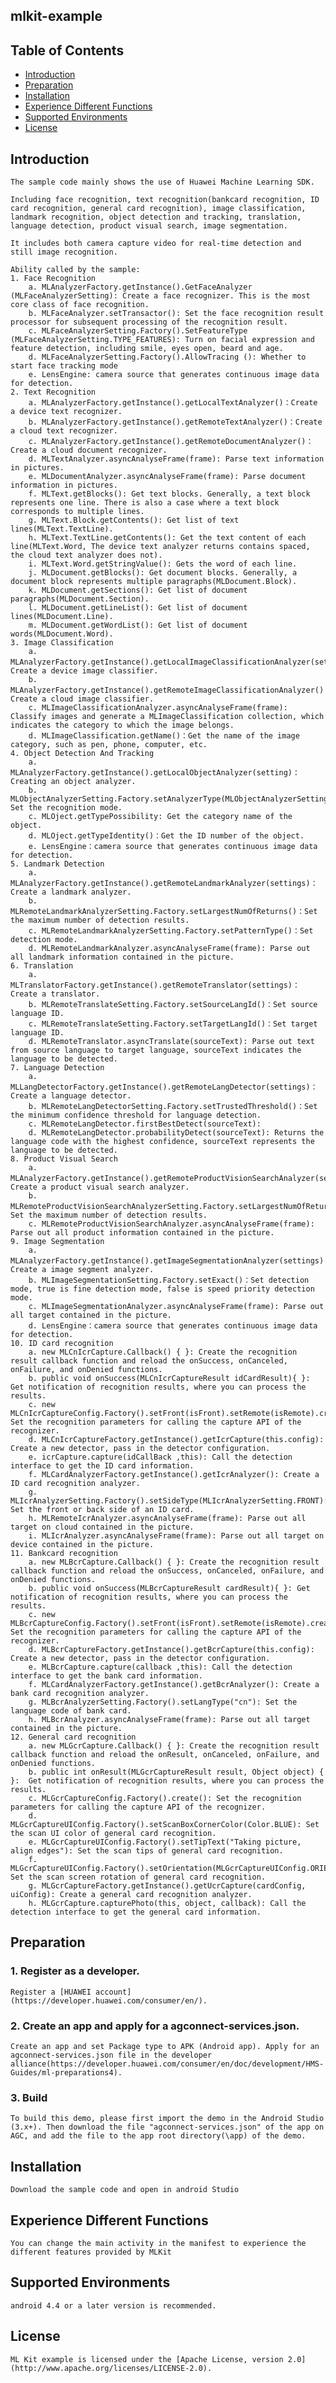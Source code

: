 ## mlkit-example


## Table of Contents

 * [Introduction](#introduction)
 * [Preparation](#preparation)
 * [Installation](#installation)
 * [Experience Different Functions](#experience-different-functions)
 * [Supported Environments](#supported-environments)
 * [License](#license)


## Introduction
    The sample code mainly shows the use of Huawei Machine Learning SDK.

	Including face recognition, text recognition(bankcard recognition, ID card recognition, general card recognition), image classification, landmark recognition, object detection and tracking, translation, language detection, product visual search, image segmentation.

	It includes both camera capture video for real-time detection and still image recognition.

    Ability called by the sample:
    1. Face Recognition
		a. MLAnalyzerFactory.getInstance().GetFaceAnalyzer (MLFaceAnalyzerSetting): Create a face recognizer. This is the most core class of face recognition.
		b. MLFaceAnalyzer.setTransactor(): Set the face recognition result processor for subsequent processing of the recognition result.
		c. MLFaceAnalyzerSetting.Factory().SetFeatureType (MLFaceAnalyzerSetting.TYPE_FEATURES): Turn on facial expression and feature detection, including smile, eyes open, beard and age.
		d. MLFaceAnalyzerSetting.Factory().AllowTracing (): Whether to start face tracking mode
		e. LensEngine: camera source that generates continuous image data for detection.
	2. Text Recognition
		a. MLAnalyzerFactory.getInstance().getLocalTextAnalyzer()：Create a device text recognizer.
		b. MLAnalyzerFactory.getInstance().getRemoteTextAnalyzer()：Create a cloud text recognizer.
		c. MLAnalyzerFactory.getInstance().getRemoteDocumentAnalyzer()：Create a cloud document recognizer.
		d. MLTextAnalyzer.asyncAnalyseFrame(frame): Parse text information in pictures.
		e. MLDocumentAnalyzer.asyncAnalyseFrame(frame): Parse document information in pictures.
		f. MLText.getBlocks(): Get text blocks. Generally, a text block represents one line. There is also a case where a text block corresponds to multiple lines.
		g. MLText.Block.getContents(): Get list of text lines(MLText.TextLine).
		h. MLText.TextLine.getContents(): Get the text content of each line(MLText.Word, The device text analyzer returns contains spaced, the cloud text analyzer does not).
		i. MLText.Word.getStringValue(): Gets the word of each line.
		j. MLDocument.getBlocks(): Get document blocks. Generally, a document block represents multiple paragraphs(MLDocument.Block).
        k. MLDocument.getSections(): Get list of document paragraphs(MLDocument.Section).
        l. MLDocument.getLineList(): Get list of document lines(MLDocument.Line).
        m. MLDocument.getWordList(): Get list of document words(MLDocument.Word).
	3. Image Classification
		a. MLAnalyzerFactory.getInstance().getLocalImageClassificationAnalyzer(setting)：Create a device image classifier.
		b. MLAnalyzerFactory.getInstance().getRemoteImageClassificationAnalyzer()：Create a cloud image classifier.
		c. MLImageClassificationAnalyzer.asyncAnalyseFrame(frame): Classify images and generate a MLImageClassification collection, which indicates the category to which the image belongs.
		d. MLImageClassification.getName()：Get the name of the image category, such as pen, phone, computer, etc.
    4. Object Detection And Tracking
		a. MLAnalyzerFactory.getInstance().getLocalObjectAnalyzer(setting)：Creating an object analyzer.
		b. MLObjectAnalyzerSetting.Factory.setAnalyzerType(MLObjectAnalyzerSetting.TYPE_VIDEO): Set the recognition mode.
		c. MLOject.getTypePossibility: Get the category name of the object.
		d. MLOject.getTypeIdentity()：Get the ID number of the object.
		e. LensEngine：camera source that generates continuous image data for detection.
	5. Landmark Detection
	    a. MLAnalyzerFactory.getInstance().getRemoteLandmarkAnalyzer(settings)：Create a landmark analyzer.
		b. MLRemoteLandmarkAnalyzerSetting.Factory.setLargestNumOfReturns()：Set the maximum number of detection results.
		c. MLRemoteLandmarkAnalyzerSetting.Factory.setPatternType()：Set detection mode.
		d. MLRemoteLandmarkAnalyzer.asyncAnalyseFrame(frame): Parse out all landmark information contained in the picture.
	6. Translation
	    a. MLTranslatorFactory.getInstance().getRemoteTranslator(settings)：Create a translator.
		b. MLRemoteTranslateSetting.Factory.setSourceLangId()：Set source language ID.
		c. MLRemoteTranslateSetting.Factory.setTargetLangId()：Set target language ID.
		d. MLRemoteTranslator.asyncTranslate(sourceText): Parse out text from source language to target language, sourceText indicates the language to be detected.
	7. Language Detection
        a. MLLangDetectorFactory.getInstance().getRemoteLangDetector(settings)：Create a language detector.
		b. MLRemoteLangDetectorSetting.Factory.setTrustedThreshold()：Set the minimum confidence threshold for language detection.
		c. MLRemoteLangDetector.firstBestDetect(sourceText):
		d. MLRemoteLangDetector.probabilityDetect(sourceText): Returns the language code with the highest confidence, sourceText represents the language to be detected.
	8. Product Visual Search
		a. MLAnalyzerFactory.getInstance().getRemoteProductVisionSearchAnalyzer(settings)：Create a product visual search analyzer.
    	b. MLRemoteProductVisionSearchAnalyzerSetting.Factory.setLargestNumOfReturns()：Set the maximum number of detection results.
    	c. MLRemoteProductVisionSearchAnalyzer.asyncAnalyseFrame(frame): Parse out all product information contained in the picture.
	9. Image Segmentation
        a. MLAnalyzerFactory.getInstance().getImageSegmentationAnalyzer(settings)：Create a image segment analyzer.
        b. MLImageSegmentationSetting.Factory.setExact()：Set detection mode, true is fine detection mode, false is speed priority detection mode.
        c. MLImageSegmentationAnalyzer.asyncAnalyseFrame(frame): Parse out all target contained in the picture.
        d. LensEngine：camera source that generates continuous image data for detection.
    10. ID card recognition
        a. new MLCnIcrCapture.Callback() { }: Create the recognition result callback function and reload the onSuccess, onCanceled, onFailure, and onDenied functions.
        b. public void onSuccess(MLCnIcrCaptureResult idCardResult){ }: Get notification of recognition results, where you can process the results.
        c. new MLCnIcrCaptureConfig.Factory().setFront(isFront).setRemote(isRemote).create(): Set the recognition parameters for calling the capture API of the recognizer.
        d. MLCnIcrCaptureFactory.getInstance().getIcrCapture(this.config): Create a new detector, pass in the detector configuration.
        e. icrCapture.capture(idCallBack ,this): Call the detection interface to get the ID card information.
        f. MLCardAnalyzerFactory.getInstance().getIcrAnalyzer(): Create a ID card recognition analyzer.
        g. MLIcrAnalyzerSetting.Factory().setSideType(MLIcrAnalyzerSetting.FRONT): Set the front or back side of an ID card.
        h. MLRemoteIcrAnalyzer.asyncAnalyseFrame(frame): Parse out all target on cloud contained in the picture.
        i. MLIcrAnalyzer.asyncAnalyseFrame(frame): Parse out all target on device contained in the picture.
    11. Bankcard recognition
        a. new MLBcrCapture.Callback() { }: Create the recognition result callback function and reload the onSuccess, onCanceled, onFailure, and onDenied functions.
        b. public void onSuccess(MLBcrCaptureResult cardResult){ }: Get notification of recognition results, where you can process the results.
        c. new MLBcrCaptureConfig.Factory().setFront(isFront).setRemote(isRemote).create(): Set the recognition parameters for calling the capture API of the recognizer.
        d. MLBcrCaptureFactory.getInstance().getBcrCapture(this.config): Create a new detector, pass in the detector configuration.
        e. MLBcrCapture.capture(callback ,this): Call the detection interface to get the bank card information.
        f. MLCardAnalyzerFactory.getInstance().getBcrAnalyzer(): Create a bank card recognition analyzer.
        g. MLBcrAnalyzerSetting.Factory().setLangType("cn"): Set the language code of bank card.
        h. MLBcrAnalyzer.asyncAnalyseFrame(frame): Parse out all target contained in the picture.
    12. General card recognition
        a. new MLGcrCapture.Callback() { }: Create the recognition result callback function and reload the onResult, onCanceled, onFailure, and onDenied functions.
        b. public int onResult(MLGcrCaptureResult result, Object object) { }:  Get notification of recognition results, where you can process the results.
        c. MLGcrCaptureConfig.Factory().create(): Set the recognition parameters for calling the capture API of the recognizer.
        d. MLGcrCaptureUIConfig.Factory().setScanBoxCornerColor(Color.BLUE): Set the scan UI color of general card recognition.
        e. MLGcrCaptureUIConfig.Factory().setTipText("Taking picture, align edges"): Set the scan tips of general card recognition.
        f. MLGcrCaptureUIConfig.Factory().setOrientation(MLGcrCaptureUIConfig.ORIENTATION_AUTO): Set the scan screen rotation of general card recognition.
        g. MLGcrCaptureFactory.getInstance().getUcrCapture(cardConfig, uiConfig): Create a general card recognition analyzer.
        h. MLGcrCapture.capturePhoto(this, object, callback): Call the detection interface to get the general card information.

## Preparation
### 1. Register as a developer.
	Register a [HUAWEI account](https://developer.huawei.com/consumer/en/).
### 2. Create an app and apply for a agconnect-services.json.
	Create an app and set Package type to APK (Android app). Apply for an agconnect-services.json file in the developer alliance(https://developer.huawei.com/consumer/en/doc/development/HMS-Guides/ml-preparations4).
### 3. Build
	To build this demo, please first import the demo in the Android Studio (3.x+). Then download the file "agconnect-services.json" of the app on AGC, and add the file to the app root directory(\app) of the demo.

## Installation
    Download the sample code and open in android Studio

## Experience Different Functions
    You can change the main activity in the manifest to experience the different features provided by MLKit

## Supported Environments
	android 4.4 or a later version is recommended.

##  License
    ML Kit example is licensed under the [Apache License, version 2.0](http://www.apache.org/licenses/LICENSE-2.0).